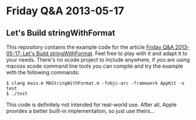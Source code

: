 Friday Q&A 2013-05-17
=====================

Let's Build stringWithFormat
----------------------------

This repository contains the example code for the article [Friday Q&A
2013-05-17: Let's Build
stringWithFormat](http://www.mikeash.com/pyblog/friday-qa-2013-05-17-lets-build-stringwithformat.html).
Feel free to play with it and adapt it to your needs. There's no xcode project
to include anywhere, if you are using macosx xcode command line tools you can
compile and try the example with the following commands:

	$ clang main.m MAStringWithFormat.m -fobjc-arc -framework AppKit -o test
	$ ./test

This code is definitely not intended for real-world use. After all, Apple
provides a better built-in implementation, so just use theirs…
